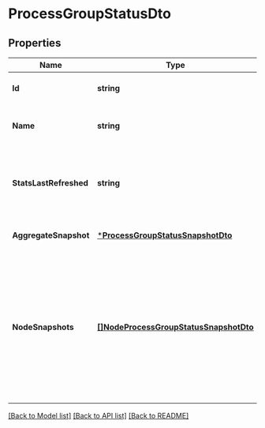 # ProcessGroupStatusDto

## Properties
Name | Type | Description | Notes
------------ | ------------- | ------------- | -------------
**Id** | **string** | The ID of the Process Group | [optional] [default to null]
**Name** | **string** | The name of the Process Group | [optional] [default to null]
**StatsLastRefreshed** | **string** | The time the status for the process group was last refreshed. | [optional] [default to null]
**AggregateSnapshot** | [***ProcessGroupStatusSnapshotDto**](ProcessGroupStatusSnapshotDTO.md) |  | [optional] [default to null]
**NodeSnapshots** | [**[]NodeProcessGroupStatusSnapshotDto**](NodeProcessGroupStatusSnapshotDTO.md) | The status reported by each node in the cluster. If the NiFi instance is a standalone instance, rather than a clustered instance, this value may be null. | [optional] [default to null]

[[Back to Model list]](../README.md#documentation-for-models) [[Back to API list]](../README.md#documentation-for-api-endpoints) [[Back to README]](../README.md)


